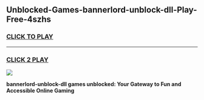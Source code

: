 
## Unblocked-Games-bannerlord-unblock-dll-Play-Free-4szhs
<h3>
<a href="https://premium76.site?title=bannerlord-unblock-dll&ref=20M">CLICK TO PLAY</a></h3>
<hr>

<h3>
<a href="https://premium76.site?title=bannerlord-unblock-dll&ref=20M">CLICK 2 PLAY</a>
  
</h3>

<a href="https://premium76.site?title=bannerlord-unblock-dll&ref=19M"><img src="https://clearcache.store/games.png"></a>


**bannerlord-unblock-dll games unblocked: Your Gateway to Fun and Accessible Online Gaming**
